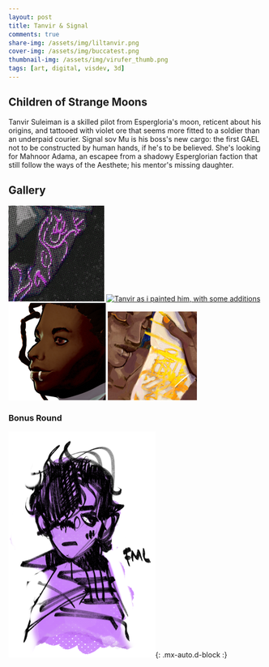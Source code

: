 ```yaml
---
layout: post
title: Tanvir & Signal
comments: true
share-img: /assets/img/liltanvir.png
cover-img: /assets/img/buccatest.png
thumbnail-img: /assets/img/virufer_thumb.png
tags: [art, digital, visdev, 3d]
---
```


## Children of Strange Moons

 Tanvir Suleiman is a skilled pilot from Espergloria's moon, reticent about his origins, and tattooed with violet ore that seems more fitted to a soldier than an underpaid courier. Signal sov Mu is his boss's new cargo: the first GAEL not to be constructed by human hands, if he's to be believed. She's looking for Mahnoor Adama, an escapee from a shadowy Esperglorian faction that still follow the ways of the Aesthete; his mentor's missing daughter.
 
## Gallery

[![Tanvir, using Halftone shader in Blender from itch.io](/assets/img/tanvirhalftone_thumb.png#circ)](/assets/img/tanvirhalftone.png) [![Tanvir as i painted him, with some additions](060522tanvir2_thumb.png#circ)](/assets/img/060522tanvir2.png) 
[![Early 3D render of Signal](/assets/img/her_thumb.png#circ)](/assets/img/her.png) [![Signal & Virufer](/assets/img/virufer_thumb.png#circ)](/assets/img/virufer.png)

### Bonus Round

![A small and doodled boy](/assets/img/liltanvir.png){: .mx-auto.d-block :}

